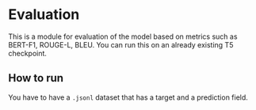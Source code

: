 # Evaluation

This is a module for evaluation of the model based on metrics such as BERT-F1, ROUGE-L, BLEU.
You can run this on an already existing T5 checkpoint.

## How to run

You have to have a `.jsonl` dataset that has a target and a prediction field.


